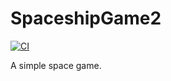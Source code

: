 # SpaceshipGame2
[![CI](https://github.com/FyreByrns/SpaceshipGame2/actions/workflows/NetFrameworkCI.yml/badge.svg)](https://github.com/FyreByrns/SpaceshipGame2/actions/workflows/NetFrameworkCI.yml)

A simple space game.

